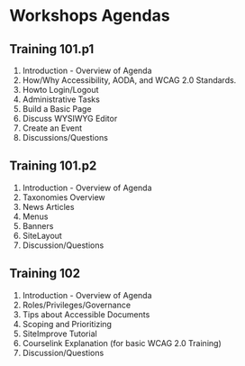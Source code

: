 # Workshops Agendas

## Training 101.p1
1. Introduction - Overview of Agenda
2. How/Why Accessibility, AODA, and WCAG 2.0 Standards.
3. Howto Login/Logout
4. Administrative Tasks
5. Build a Basic Page
6. Discuss WYSIWYG Editor
7. Create an Event
8. Discussions/Questions

## Training 101.p2
1. Introduction - Overview of Agenda
2. Taxonomies Overview
3. News Articles
4. Menus
5. Banners
6. SiteLayout
7. Discussion/Questions

## Training 102
1. Introduction - Overview of Agenda
2. Roles/Privileges/Governance
3. Tips about Accessible Documents
4. Scoping and Prioritizing
5. SiteImprove Tutorial
6. Courselink Explanation (for basic WCAG 2.0 Training)
7. Discussion/Questions